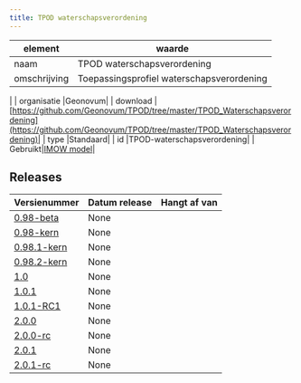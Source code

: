 ```yaml
---
title: TPOD waterschapsverordening
---
```


|element|waarde|
|-----|------|
| naam  |TPOD waterschapsverordening|
| omschrijving  |Toepassingsprofiel waterschapsverordening
|
| organisatie  |Geonovum|
| download  | [https://github.com/Geonovum/TPOD/tree/master/TPOD_Waterschapsverordening](https://github.com/Geonovum/TPOD/tree/master/TPOD_Waterschapsverordening)|
| type  |Standaard|
| id  |TPOD-waterschapsverordening|
| Gebruikt|[IMOW model](https://geonovum.github.io/dso-configuratiemanagement/ci/Geonovum/IMOW)|

## Releases

|Versienummer|Datum release|Hangt af van
|-------|-------|-----|
| [0.98-beta](<https://github.com/Geonovum/TPOD/blob/master/TPOD_Waterschapsverordening/TPOD Waterschapsverordening v0.98-beta.pdf>)|None||
| [0.98-kern](<https://github.com/Geonovum/TPOD/blob/master/TPOD_Waterschapsverordening/TPOD Waterschapsverordening v0.98-kern.pdf>)|None||
| [0.98.1-kern](<https://github.com/Geonovum/TPOD/blob/master/TPOD_Waterschapsverordening/TPOD Waterschapsverordening v0.98.1-kern.pdf>)|None||
| [0.98.2-kern](<https://github.com/Geonovum/TPOD/blob/master/TPOD_Waterschapsverordening/TPOD Waterschapsverordening v0.98.2-kern.pdf>)|None||
| [1.0](<https://github.com/Geonovum/TPOD/blob/master/TPOD_Waterschapsverordening/TPOD Waterschapsverordening v1.0.pdf>)|None||
| [1.0.1](<https://github.com/Geonovum/TPOD/blob/master/TPOD_Waterschapsverordening/TPOD Waterschapsverordening v1.0.1.pdf>)|None||
| [1.0.1-RC1](<https://github.com/Geonovum/TPOD/blob/master/TPOD_Waterschapsverordening/TPOD Waterschapsverordening v1.0.1-RC1.pdf>)|None||
| [2.0.0](<https://github.com/Geonovum/TPOD/blob/master/TPOD_Waterschapsverordening/TPOD_Waterschapsverordening_v2.0.0.pdf>)|None||
| [2.0.0-rc](<https://github.com/Geonovum/TPOD/blob/master/TPOD_Waterschapsverordening/TPOD_Waterschapsverordening_v2.0.0-rc.pdf>)|None||
| [2.0.1](<https://github.com/Geonovum/TPOD/blob/master/TPOD_Waterschapsverordening/TPOD_waterschapsverordening_v2.0.1.pdf>)|None||
| [2.0.1-rc](<https://github.com/Geonovum/TPOD/blob/master/TPOD_Waterschapsverordening/TPOD_Waterschapsverordening_v2.0.1-rc.pdf>)|None||

